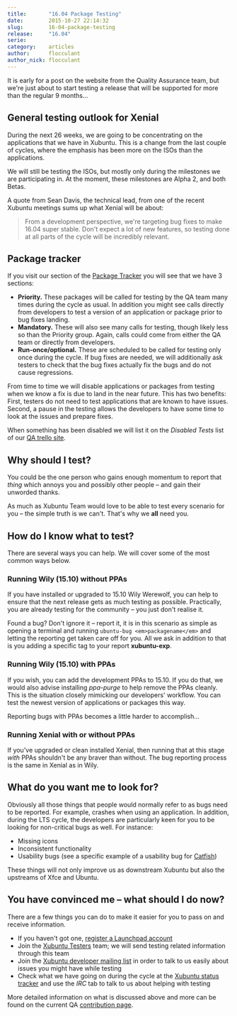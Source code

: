 ```yaml
---
title:       "16.04 Package Testing"
date:        2015-10-27 22:14:32
slug:        16-04-package-testing
release:     "16.04"
serie:       
category:    articles
author:      flocculant
author_nick: flocculant
---
```


It is early for a post on the website from the Quality Assurance team, but we're just about to start testing a release that will be supported for more than the regular 9 months...

General testing outlook for Xenial
----------------------------------

During the next 26 weeks, we are going to be concentrating on the applications that we have in Xubuntu. This is a change from the last couple of cycles, where the emphasis has been more on the ISOs than the applications.

We will still be testing the ISOs, but mostly only during the milestones we are participating in. At the moment, these milestones are Alpha 2, and both Betas.

A quote from Sean Davis, the technical lead, from one of the recent Xubuntu meetings sums up what Xenial will be about:

> From a development perspective, we're targeting bug fixes to make 16.04 super stable. Don't expect a lot of new features, so testing done at all parts of the cycle will be incredibly relevant.

Package tracker
---------------

If you visit our section of the [Package Tracker](http://packages.qa.ubuntu.com/qatracker/milestones/350/builds/105268/testcases) you will see that we have 3 sections:

- **Priority.** These packages will be called for testing by the QA team many times during the cycle as usual. In addition you might see calls directly from developers to test a version of an application or package prior to bug fixes landing.
- **Mandatory.** These will also see many calls for testing, though likely less so than the Priority group. Again, calls could come from either the QA team or directly from developers.
- **Run-once/optional.** These are scheduled to be called for testing only once during the cycle. If bug fixes are needed, we will additionally ask testers to check that the bug fixes actually fix the bugs and do not cause regressions.

From time to time we will disable applications or packages from testing when we know a fix is due to land in the near future. This has two benefits: First, testers do not need to test applications that are known to have issues. Second, a pause in the testing allows the developers to have some time to look at the issues and prepare fixes.

When something has been disabled we will list it on the *Disabled Tests* list of our [QA trello site](https://trello.com/b/IV66JCHl/xubuntu-qa).

Why should I test?
------------------

You could be the one person who gains enough momentum to report that *thing* which annoys you and possibly other people – and gain their unworded thanks.

As much as Xubuntu Team would love to be able to test every scenario for you – the simple truth is we can't. That's why we **all** need you.

How do I know what to test?
---------------------------

There are several ways you can help. We will cover some of the most common ways below.

### Running Wily (15.10) without PPAs

If you have installed or upgraded to 15.10 Wily Werewolf, you can help to ensure that the next release gets as much testing as possible. Practically, you are already testing for the community – you just don't realise it.

Found a bug? Don't ignore it – report it, it is in this scenario as simple as opening a terminal and running `ubuntu-bug <em>packagename</em>` and letting the reporting get taken care off for you. All we ask in addition to that is you adding a specific tag to your report **xubuntu-exp**.

### Running Wily (15.10) with PPAs

If you wish, you can add the development PPAs to 15.10. If you do that, we would also advise installing *ppa-purge* to help remove the PPAs cleanly. This is the situation closely mimicking our developers' workflow. You can test the newest version of applications or packages this way.

Reporting bugs with PPAs becomes a little harder to accomplish...

### Running Xenial with or without PPAs

If you've upgraded or clean installed Xenial, then running that at this stage *with* PPAs shouldn't be any braver than without. The bug reporting process is the same in Xenial as in Wily.

What do you want me to look for?
--------------------------------

Obviously all those things that people would normally refer to as bugs need to be reported. For example, crashes when using an application. In addition, during the LTS cycle, the developers are particularly keen for you to be looking for non-critical bugs as well. For instance:

- Missing icons
- Inconsistent functionality
- Usability bugs (see a specific example of a usability bug for [Catfish](https://bugs.launchpad.net/ubuntu/+source/catfish/+bug/1508918))

These things will not only improve us as downstream Xubuntu but also the upstreams of Xfce and Ubuntu.

You have convinced me – what should I do now?
---------------------------------------------

There are a few things you can do to make it easier for you to pass on and receive information.

- If you haven't got one, [register a Launchpad account](https://launchpad.net/+login)
- Join the [Xubuntu Testers](https://launchpad.net/~xubuntu-testers) team; we will send testing related information through this team
- Join the [Xubuntu developer mailing list](https://lists.ubuntu.com/mailman/listinfo/xubuntu-devel) in order to talk to us easily about issues you might have while testing
- Check what we have going on during the cycle at the [Xubuntu status tracker](http://tracker.xubuntu.org/) and use the *IRC* tab to talk to us about helping with testing

More detailed information on what is discussed above and more can be found on the current QA [contribution page](http://xubuntu.org/contribute/qa).
